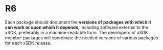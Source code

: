 # R6

Each package should document the **versions of packages with which it can work 
or upon
which it depends**, including software external to the xSDK, preferably in a 
machine-readable form.
The developers of xSDK member packages will coordinate the needed versions of 
various packages
for each xSDK release.
